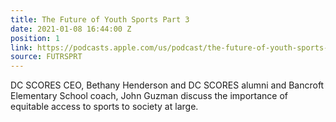 ```yaml
---
title: The Future of Youth Sports Part 3
date: 2021-01-08 16:44:00 Z
position: 1
link: https://podcasts.apple.com/us/podcast/the-future-of-youth-sports-part-3/id1459426269?i=1000504716651
source: FUTRSPRT
---
```


DC SCORES CEO, Bethany Henderson and DC SCORES alumni and Bancroft Elementary School coach, John Guzman discuss the importance of equitable access to sports to society at large.